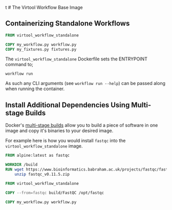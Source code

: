 t # The Virtool Workflow Base Image

## Containerizing Standalone Workflows

```dockerfile
FROM virtool_workflow_standalone

COPY my_workflow.py workflow.py
COPY my_fixtures.py fixtures.py
```

The `virtool_workflow_standalone` Dockerfile sets the ENTRYPOINT command to;
```
workflow run
```

As such any CLI arguments (see `workflow run --help`) can be passed along when
running the container. 

## Install Additional Dependencies Using Multi-stage Builds

Docker's [multi-stage builds](https://docs.docker.com/develop/develop-images/multistage-build/) allow you to build a 
piece of software in one image and copy it's binaries to your desired image. 

For example here is how you would install `fastqc` into the `virtool_workflow_standalone` image.

```dockerfile
FROM alpine:latest as fastqc

WORKDIR /build
RUN wget https://www.bioinformatics.babraham.ac.uk/projects/fastqc/fastqc_v0.11.5.zip && \
    unzip fastqc_v0.11.5.zip

FROM virtool_workflow_standalone

COPY --from=fastqc build/FastQC /opt/fastqc

COPY my_workflow.py workflow.py
```

